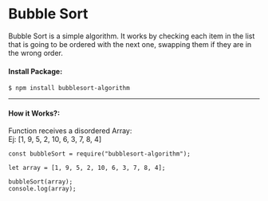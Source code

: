 # Bubble Sort

Bubble Sort is a simple algorithm. It works by checking each item in the list that is going to be ordered with the next one, swapping them if they are in the wrong order.

#### Install Package:

```npm
$ npm install bubblesort-algorithm
```

---

#### How it Works?:

Function receives a disordered Array:  
 Ej: [1, 9, 5, 2, 10, 6, 3, 7, 8, 4]

```
const bubbleSort = require("bubblesort-algorithm");

let array = [1, 9, 5, 2, 10, 6, 3, 7, 8, 4];

bubbleSort(array);
console.log(array);
```
